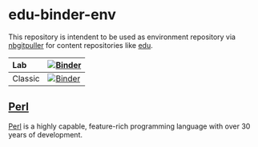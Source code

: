 # edu-binder-env

This repository is intendent to be used as environment repository via [nbgitpuller](https://jupyterhub.github.io/nbgitpuller/link?tab=binder) for content repositories like [edu](https://github.com/rcmlz/edu).

|Lab|[![Binder](https://mybinder.org/badge_logo.svg)](https://mybinder.org/v2/gh/rcmlz/edu-binder-env/perl?urlpath=git-pull%3Frepo%3Dhttps%253A%252F%252Fgithub.com%252Fzmughal%252Fzmughal-iperl-notebooks%26urlpath%3Dlab%252Ftree%252Fzmughal-iperl-notebooks%252FIPerl-demos%252F%26branch%3Dmaster)|
|:--|:--|
|Classic|[![Binder](https://mybinder.org/badge_logo.svg)](https://mybinder.org/v2/gh/rcmlz/edu-binder-env/perl?urlpath=git-pull%3Frepo%3Dhttps%253A%252F%252Fgithub.com%252Fzmughal%252Fzmughal-iperl-notebooks%26urlpath%3Dtree%252Fzmughal-iperl-notebooks%252FIPerl-demos%252F%26branch%3Dmaster)|

## [Perl](https://www.perl.org/)

[Perl](https://www.perl.org/) is a highly capable, feature-rich programming language with over 30 years of development.
